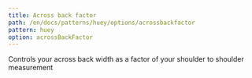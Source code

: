 ```yaml
---
title: Across back factor
path: /en/docs/patterns/huey/options/acrossbackfactor
pattern: huey
option: acrossBackFactor
---
```


Controls your across back width as a factor of your shoulder to shoulder measurement